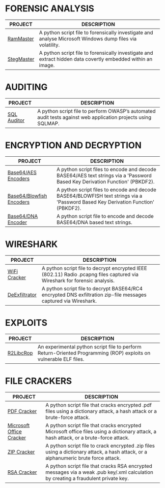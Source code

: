 
# FORENSIC ANALYSIS

| PROJECT | DESCRIPTION |
|--------------------------------|-------------|
| [RamMaster](https://github.com/BroadbentT/RAM-MASTER) | A python script file to forensically investigate and analyse Microsoft Windows dump files via volatility.|
| [StegMaster](https://github.com/BroadbentT/STEG-MASTER) | A python script file to forensically investigate and extract hidden data covertly embedded within an image.|

# AUDITING

| PROJECT | DESCRIPTION |
|--------------------------------|-------------|
| [SQL Auditor](https://github.com/BroadbentT/SQLMAP-AUDITOR) | A python script file to perform OWASP’s automated audit tests against web application projects using SQLMAP.|

# ENCRYPTION AND DECRYPTION

| PROJECT | DESCRIPTION |
|--------------------------------|-------------|
| [Base64/AES Encoders](https://github.com/BroadbentT/BASE64-AES) | A python script files to encode and decode BASE64/AES text strings via a 'Password Based Key Derivation Function' (PBKDF2). |
| [Base64/Blowfish Encoders](https://github.com/BroadbentT/BASSE64-BLOWFISH) | A python script files to encode and decode BASE64/BLOWFISH text strings via a 'Password Based Key Derivation Function' (PBKDF2). |
| [Base64/DNA Encoder](https://github.com/BroadbentT/DNA-CRYPTOGRAM) | A python script file to encode and decode BASE64/DNA based text strings. |

# WIRESHARK
| PROJECT | DESCRIPTION |
|--------------------------------|-----------------------------------------------------------------------------------------------------|
| [WiFi Cracker](https://github.com/BroadbentT/PCAP-CRACKER) | A python script file to decrypt encrypted IEEE (802.11) Radio .pcapng files captured via Wireshark for forensic analysis.|
| [DeExfiltrator](https://github.com/BroadbentT/RC4-CRACKER) | A python script file to decrypt BASE64/RC4 encrypted DNS exfiltration zip-file messages captured via Wireshark.|

# EXPLOITS

| PROJECT | DESCRIPTION |
|--------------------------------|-------------|
| [R2LibcRop](https://github.com/BroadbentT/ROP) | An experimental python script file to perform Return-Oriented Programming (ROP) exploits on vulnerable ELF files.| 

# FILE CRACKERS

| PROJECT | DESCRIPTION |
|--------------------------------|-------------|
| [PDF Cracker](https://github.com/BroadbentT/PDF-CRACKER) | A python script file that cracks encrypted .pdf files using a dictionary attack, a hash attack or a brute-force attack. |
| [Microsoft Office Cracker](https://github.com/BroadbentT/OFFICE-CRACKER) |A python script file that cracks encrypted Microsoft office files using a dictionary attack, a hash attack, or a brute-force attack.|
| [ZIP Cracker](https://github.com/BroadbentT/ZIP-CRACKER) | A python script file to crack encrypted .zip files using a dictionary attack, a hash attack,  or a alphanumeric brute force attack. |
| [RSA Cracker](https://github.com/BroadbentT/RSA-CRACKER) |A python script file that cracks RSA encrypted messages via a weak .pub key/.xml calculation by creating a fraudulent private key.|


